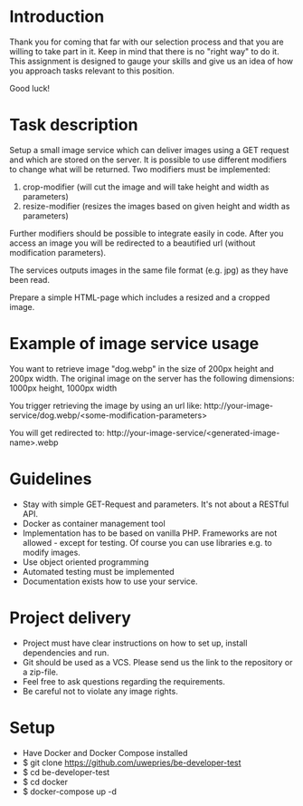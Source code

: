 # Introduction


Thank you for coming that far with our selection process and that you are willing to take part in it. 
Keep in mind that there is no "right way" to do it. This assignment is designed to gauge your skills and give us an idea of how you approach tasks relevant to this position.

Good luck!

# Task description

Setup a small image service which can deliver images using a GET request and which are stored on the server.
It is possible to use different modifiers to change what will be returned.
Two modifiers must be implemented:
1. crop-modifier (will cut the image and will take height and width as parameters)
2. resize-modifier (resizes the images based on given height and width as parameters)

Further modifiers should be possible to integrate easily in code.
After you access an image you will be redirected to a beautified url (without modification parameters).

The services outputs images in the same file format (e.g. jpg) as they have been read.

Prepare a simple HTML-page which includes a resized and a cropped image.

# Example of image service usage

You want to retrieve image "dog.webp" in the size of 200px height and 200px width.
The original image on the server has the following dimensions: 1000px height, 1000px width

You trigger retrieving the image by using an url like: 
   http://your-image-service/dog.webp/<some-modification-parameters\>

You will get redirected to: 
   http://your-image-service/<generated-image-name\>.webp

# Guidelines

- Stay with simple GET-Request and parameters. It's not about a RESTful API.
- Docker as container management tool
- Implementation has to be based on vanilla PHP. Frameworks are not allowed - except for testing. Of course you can use libraries e.g. to modify images.
- Use object oriented programming
- Automated testing must be implemented
- Documentation exists how to use your service.

# Project delivery

- Project must have clear instructions on how to set up, install dependencies and run.
- Git should be used as a VCS. Please send us the link to the repository or a zip-file.
- Feel free to ask questions regarding the requirements.
- Be careful not to violate any image rights.

# Setup

- Have Docker and Docker Compose installed
- $ git clone https://github.com/uwepries/be-developer-test
- $ cd be-developer-test
- $ cd docker
- $ docker-compose up -d
